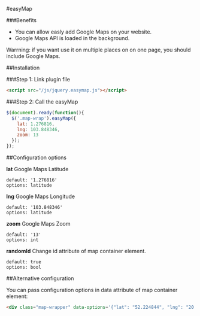 #easyMap


###Benefits
* You can allow easly add Google Maps on your website.
* Google Maps API is loaded in the background.

Warrning: if you want use it on multiple places on on one page, you should include Google Maps.

##Installation

###Step 1: Link plugin file

```html
<script src="/js/jquery.easymap.js"></script>
```

###Step 2: Call the easyMap


```javascript
$(document).ready(function(){
  $('.map-wrap').easyMap({
    lat: 1.276816,
    lng: 103.848346,
    zoom: 13
  });
});
```

##Configuration options


**lat**
Google Maps Latitude
```
default: '1.276816'
options: latitude
```

**lng**
Google Maps Longitude
```
default: '103.848346'
options: latitude
```

**zoom**
Google Maps Zoom
```
default: '13'
options: int
```

**randomId**
Change id attribute of map container element.
```
default: true
options: bool
```

##Alternative configuration

You can pass configuration options in data attribute of map container element:

```html
<div class="map-wrapper" data-options='{"lat": "52.224844", "lng": "20.957212"}'>
```